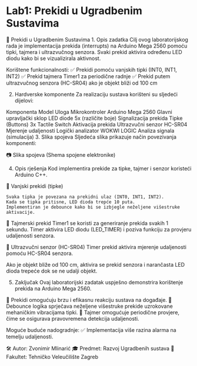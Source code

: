 <h1>Lab1: Prekidi u Ugradbenim Sustavima</h1>
📖 Prekidi u Ugradbenim Sustavima
1. Opis zadatka
Cilj ovog laboratorijskog rada je implementacija prekida (interrupts) na Arduino Mega 2560 pomoću tipki, tajmera i ultrazvučnog senzora. Svaki prekid aktivira određenu LED diodu kako bi se vizualizirala aktivnost.

Korištene funkcionalnosti:
✅ Prekidi pomoću vanjskih tipki (INT0, INT1, INT2)
✅ Prekid tajmera Timer1 za periodične radnje
✅ Prekid putem ultrazvučnog senzora (HC-SR04) ako je objekt bliži od 100 cm

2. Hardverske komponente
Za realizaciju sustava korišteni su sljedeći dijelovi:

Komponenta	Model	Uloga
Mikrokontroler	Arduino Mega 2560	Glavni upravljački sklop
LED diode	5x (različite boje)	Signalizacija prekida
Tipke (Buttons)	3x Tactile Switch	Aktivacija prekida
Ultrazvučni senzor	HC-SR04	Mjerenje udaljenosti
Logički analizator	WOKWI LOGIC	Analiza signala (simulacija)
3. Slika spojeva
Sljedeća slika prikazuje način povezivanja komponenti:

📷 Slika spojeva (Shema spojene elektronike)

4. Opis rješenja
Kod implementira prekide za tipke, tajmer i senzor koristeći Arduino C++.

📌 Vanjski prekidi (tipke)

    Svaka tipka je povezana na prekidni ulaz (INT0, INT1, INT2).
    Kada se tipka pritisne, LED dioda trepće 10 puta.
    Implementiran je debounce kako bi se izbjegle neželjene višestruke aktivacije.

📌 Tajmerski prekid
    Timer1 se koristi za generiranje prekida svakih 1 sekundu.
    Timer aktivira LED diodu (LED_TIMER) i poziva funkciju za provjeru udaljenosti senzora.

📌 Ultrazvučni senzor (HC-SR04)
Timer prekid aktivira mjerenje udaljenosti pomoću HC-SR04 senzora.

Ako je objekt bliže od 100 cm, aktivira se prekid senzora i narančasta LED dioda trepeće dok se ne udalji objekt.

5. Zaključak
Ovaj laboratorijski zadatak uspješno demonstrira korištenje prekida na Arduino Mega 2560.

🔹 Prekidi omogućuju brzu i efikasnu reakciju sustava na događaje.
🔹 Debounce logika sprječava neželjene višestruke prekide uzrokovane mehaničkim vibracijama tipki.
🔹 Tajmer omogućuje periodične provjere, čime se osigurava pravovremena detekcija udaljenosti.

Moguće buduće nadogradnje:
✅ Implementacija više razina alarma na temelju udaljenosti.

🛠 Autor: Zvonimir Mlinarić
🎓 Predmet: Razvoj Ugradbenih sustava
🏫 Fakultet: Tehničko Veleučilište Zagreb
